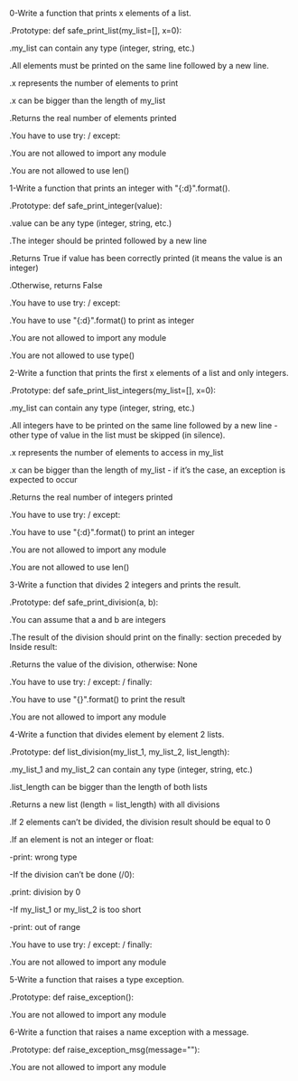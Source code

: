0-Write a function that prints x elements of a list.

.Prototype: def safe_print_list(my_list=[], x=0):

.my_list can contain any type (integer, string, etc.)

.All elements must be printed on the same line followed by a new line.

.x represents the number of elements to print

.x can be bigger than the length of my_list

.Returns the real number of elements printed

.You have to use try: / except:

.You are not allowed to import any module

.You are not allowed to use len()

1-Write a function that prints an integer with "{:d}".format().

.Prototype: def safe_print_integer(value):

.value can be any type (integer, string, etc.)

.The integer should be printed followed by a new line

.Returns True if value has been correctly printed (it means the value is an integer)

.Otherwise, returns False

.You have to use try: / except:

.You have to use "{:d}".format() to print as integer

.You are not allowed to import any module

.You are not allowed to use type()

2-Write a function that prints the first x elements of a list and only integers.

.Prototype: def safe_print_list_integers(my_list=[], x=0):

.my_list can contain any type (integer, string, etc.)

.All integers have to be printed on the same line followed by a new line - other type of value in the list must be skipped (in silence).

.x represents the number of elements to access in my_list

.x can be bigger than the length of my_list - if it’s the case, an exception is expected to occur

.Returns the real number of integers printed

.You have to use try: / except:

.You have to use "{:d}".format() to print an integer

.You are not allowed to import any module

.You are not allowed to use len()

3-Write a function that divides 2 integers and prints the result.

.Prototype: def safe_print_division(a, b):

.You can assume that a and b are integers

.The result of the division should print on the finally: section preceded by Inside result:

.Returns the value of the division, otherwise: None

.You have to use try: / except: / finally:

.You have to use "{}".format() to print the result

.You are not allowed to import any module

4-Write a function that divides element by element 2 lists.

.Prototype: def list_division(my_list_1, my_list_2, list_length):

.my_list_1 and my_list_2 can contain any type (integer, string, etc.)

.list_length can be bigger than the length of both lists

.Returns a new list (length = list_length) with all divisions

.If 2 elements can’t be divided, the division result should be equal to 0

.If an element is not an integer or float:

-print: wrong type

-If the division can’t be done (/0):

.print: division by 0

-If my_list_1 or my_list_2 is too short

-print: out of range

.You have to use try: / except: / finally:

.You are not allowed to import any module

5-Write a function that raises a type exception.

.Prototype: def raise_exception():

.You are not allowed to import any module

6-Write a function that raises a name exception with a message.

.Prototype: def raise_exception_msg(message=""):

.You are not allowed to import any module
